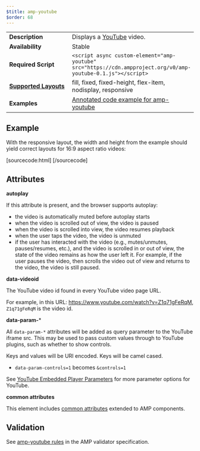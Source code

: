 ```yaml
---
$title: amp-youtube
$order: 68
---
```


<!---
Copyright 2015 The AMP HTML Authors. All Rights Reserved.

Licensed under the Apache License, Version 2.0 (the "License");
you may not use this file except in compliance with the License.
You may obtain a copy of the License at

      http://www.apache.org/licenses/LICENSE-2.0

Unless required by applicable law or agreed to in writing, software
distributed under the License is distributed on an "AS-IS" BASIS,
WITHOUT WARRANTIES OR CONDITIONS OF ANY KIND, either express or implied.
See the License for the specific language governing permissions and
limitations under the License.
-->



<table>
  <tr>
    <td width="40%"><strong>Description</strong></td>
    <td>Displays a <a href="https://www.youtube.com/">YouTube</a> video.</td>
  </tr>
  <tr>
    <td width="40%"><strong>Availability</strong></td>
    <td>Stable</td>
  </tr>
  <tr>
    <td width="40%"><strong>Required Script</strong></td>
    <td><code>&lt;script async custom-element="amp-youtube" src="https://cdn.ampproject.org/v0/amp-youtube-0.1.js">&lt;/script></code></td>
  </tr>
  <tr>
    <td class="col-fourty"><strong><a href="https://www.ampproject.org/docs/guides/responsive/control_layout.html">Supported Layouts</a></strong></td>
    <td>fill, fixed, fixed-height, flex-item, nodisplay, responsive</td>
  </tr>
  <tr>
    <td width="40%"><strong>Examples</strong></td>
    <td><a href="https://ampbyexample.com/components/amp-youtube/">Annotated code example for amp-youtube</a></td>
  </tr>
</table>

## Example

With the responsive layout, the width and height from the example should yield correct layouts for 16:9 aspect ratio videos:

[sourcecode:html]
<amp-youtube
    data-videoid="mGENRKrdoGY"
    layout="responsive"
    width="480" height="270"></amp-youtube>
[/sourcecode]

## Attributes

**autoplay**

If this attribute is present, and the browser supports autoplay:

* the video is automatically muted before autoplay starts
* when the video is scrolled out of view, the video is paused
* when the video is scrolled into view, the video resumes playback
* when the user taps the video, the video is unmuted
* if the user has interacted with the video (e.g., mutes/unmutes, pauses/resumes, etc.), and the video is scrolled in or out of view, the state of the video remains as how the user left it.  For example, if the user pauses the video, then scrolls the video out of view and returns to the video, the video is still paused. 

**data-videoid**

The YouTube video id found in every YouTube video page URL.

For example, in this URL: https://www.youtube.com/watch?v=Z1q71gFeRqM, `Z1q71gFeRqM` is the video id.

**data-param-***

All `data-param-*` attributes will be added as query parameter to the YouTube iframe src. This may be used to pass custom values through to YouTube plugins, such as whether to show controls.

Keys and values will be URI encoded. Keys will be camel cased.

- `data-param-controls=1` becomes `&controls=1`

See [YouTube Embedded Player Parameters](https://developers.google.com/youtube/player_parameters) for more parameter options for YouTube.

**common attributes**

This element includes [common attributes](https://www.ampproject.org/docs/reference/common_attributes) extended to AMP components.

## Validation

See [amp-youtube rules](https://github.com/ampproject/amphtml/blob/master/extensions/amp-youtube/0.1/validator-amp-youtube.protoascii) in the AMP validator specification.
